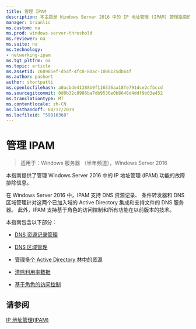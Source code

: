 ```yaml
---
title: 管理 IPAM
description: 本主题是 Windows Server 2016 中的 IP 地址管理 (IPAM) 管理指南的一部分。
manager: brianlic
ms.custom: na
ms.prod: windows-server-threshold
ms.reviewer: na
ms.suite: na
ms.technology:
- networking-ipam
ms.tgt_pltfrm: na
ms.topic: article
ms.assetid: c68905ef-d54f-4fc8-80ac-1006125db64f
ms.author: pashort
author: shortpatti
ms.openlocfilehash: a0acbde41388b9f116536aa18fe791dce2cfbccd
ms.sourcegitcommit: 0d0b32c8986ba7db9536e0b8648d4ddf9b03e452
ms.translationtype: MT
ms.contentlocale: zh-CN
ms.lasthandoff: 04/17/2019
ms.locfileid: "59816368"
---
```

# <a name="manage-ipam"></a>管理 IPAM

>适用于：Windows 服务器 （半年频道），Windows Server 2016

本指南提供了管理 Windows Server 2016 中的 IP 地址管理 (IPAM) 功能的故障排除信息。  
  
在 Windows Server 2016 中，IPAM 支持 DNS 资源记录、 条件转发器和 DNS 区域管理针对这两个已加入域的 Active Directory 集成和支持文件的 DNS 服务器。 此外，IPAM 支持基于角色的访问控制和所有功能在以前版本的技术。  
  
本指南包含以下部分：  
  
-   [DNS 资源记录管理](../../technologies/ipam/DNS-Resource-Record-Management.md)  
  
-   [DNS 区域管理](../../technologies/ipam/DNS-Zone-Management.md)  
  
-   [管理多个 Active Directory 林中的资源](../../technologies/ipam/Manage-Resources-in-Multiple-Active-Directory-Forests.md)  
  
-  [清除利用率数据](../../technologies/ipam/Purge-Utilization-Data.md)  
  
-   [基于角色的访问控制](../../technologies/ipam/Role-based-Access-Control.md)  
  
## <a name="see-also"></a>请参阅  
[IP 地址管理&#40;IPAM&#41;](IP-Address-Management--IPAM-.md)  
  


